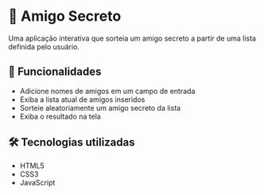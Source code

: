 # 🎁 Amigo Secreto

Uma aplicação interativa que sorteia um amigo secreto a partir de uma lista definida pelo usuário.

## 🚀 Funcionalidades

- Adicione nomes de amigos em um campo de entrada
- Exiba a lista atual de amigos inseridos
- Sorteie aleatoriamente um amigo secreto da lista
- Exiba o resultado na tela

## 🛠️ Tecnologias utilizadas

- HTML5
- CSS3
- JavaScript
